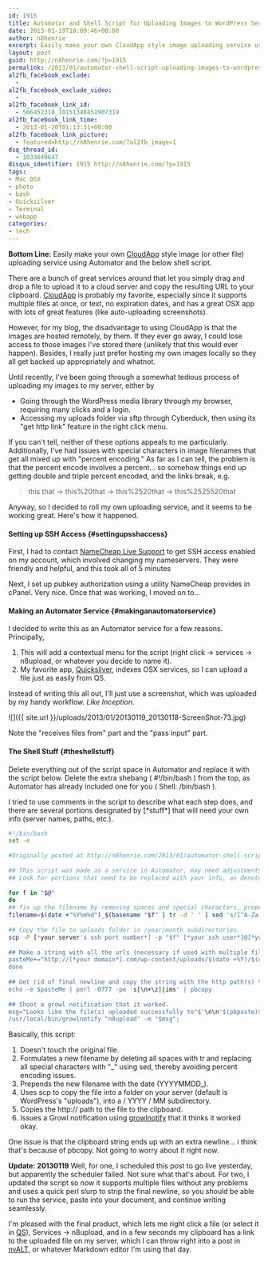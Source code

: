 ```yaml
---
id: 1915
title: Automator and Shell Script for Uploading Images to WordPress Server
date: 2013-01-19T18:09:46+00:00
author: n8henrie
excerpt: Easily make your own CloudApp style image uploading service using Automator and this shell script.
layout: post
guid: http://n8henrie.com/?p=1915
permalink: /2013/01/automator-shell-script-uploading-images-to-wordpress-server/
al2fb_facebook_exclude:
  - 
al2fb_facebook_exclude_video:
  - 
al2fb_facebook_link_id:
  - 506452318_10151348451907319
al2fb_facebook_link_time:
  - 2013-01-20T01:13:31+00:00
al2fb_facebook_link_picture:
  - featured=http://n8henrie.com/?al2fb_image=1
dsq_thread_id:
  - 1033649647
disqus_identifier: 1915 http://n8henrie.com/?p=1915
tags:
- Mac OSX
- photo
- bash
- Quicksilver
- Terminal
- webapp
categories:
- tech
---
```

**Bottom Line:** Easily make your own <a target="_blank" href="http://getcloudapp.com" title="CloudApp Official Site">CloudApp</a> style image (or other file) uploading service using Automator and the below shell script.
  
<!--more-->

There are a bunch of great services around that let you simply drag and drop a file to upload it to a cloud server and copy the resulting URL to your clipboard. <a target="_blank" href="http://getcloudapp.com" title="CloudApp Official Site">CloudApp</a> is probably my favorite, especially since it supports multiple files at once, or text, no expiration dates, and has a great OSX app with lots of great features (like auto-uploading screenshots).

However, for my blog, the disadvantage to using CloudApp is that the images are hosted remotely, by them. If they ever go away, I could lose access to those images I've stored there (unlikely that this would ever happen). Besides, I really just prefer hosting my own images locally so they all get backed up appropriately and whatnot.

Until recently, I've been going through a somewhat tedious process of uploading my images to my server, either by

  * Going through the WordPress media library through my browser, requiring many clicks and a login.
  * Accessing my uploads folder via sftp through Cyberduck, then using its "get http link" feature in the right click menu.

If you can't tell, neither of these options appeals to me particularly. Additionally, I've had issues with special characters in image filenames that get all mixed up with "percent encoding." As far as I can tell, the problem is that the percent encode involves a percent... so somehow things end up getting double and triple percent encoded, and the links break, e.g.

> this that -> this%20that -> this%2520that -> this%2525520that

Anyway, so I decided to roll my own uploading service, and it seems to be working great. Here's how it happened.

#### Setting up SSH Access {#settingupsshaccess}

First, I had to contact <a target="_blank" href="http://www.namecheap.com/support/livesupport.aspx">NameCheap Live Support</a> to get SSH access enabled on my account, which involved changing my nameservers. They were friendly and helpful, and this took all of 5 minutes

Next, I set up pubkey authorization using a utility NameCheap provides in cPanel. Very nice. Once that was working, I moved on to...

#### Making an Automator Service {#makinganautomatorservice}

I decided to write this as an Automator service for a few reasons. Principally, 

  1. This will add a contextual menu for the script (right click -> services -> n8upload, or whatever you decide to name it).
  2. My favorite app, <a target="_blank" href="http://qsapp.com/">Quicksilver</a>, indexes OSX services, so I can upload a file just as easily from QS.

Instead of writing this all out, I'll just use a screenshot, which was uploaded by my handy workflow. *Like Inception*.

![]({{ site.url }}/uploads/2013/01/20130119_20130118-ScreenShot-73.jpg)

Note the "receives files from" part and the "pass input" part.

#### The Shell Stuff {#theshellstuff}

Delete everything out of the script space in Automator and replace it with the script below. Delete the extra shebang ( #!/bin/bash ) from the top, as Automator has already included one for you ( Shell: /bin/bash ).

I tried to use comments in the script to describe what each step does, and there are several portions designated by [\*stuff\*] that will need your own info (server names, paths, etc.).

```bash
#!/bin/bash
set -e
 
#Originally posted at http://n8henrie.com/2013/01/automator-shell-script-uploading-images-to-wordpress-server
 
## This script was made as a service in Automator, may need adjustments to function otherwise.
## Look for portions that need to be replaced with your info, as denoted by [*stuff*]
 
for f in "$@"
do
## fix up the filename by removing spaces and special characters, prepend date
filename=$(date +"%Y%m%d")_$(basename "$f" | tr -d ' ' | sed 's/[^A-Za-z0-9._-]/_/g')
 
## Copy the file to uploads folder in /year/month subdirectories.
scp -P [*your server's ssh port number*] -p "$f" [*your ssh user*]@[*your domain*].com:[*path to your uploads folder, starting with /*]/wp-content/uploads/$(date +%Y)/$(date +%m)/$filename
 
## Make a string with all the urls (necessary if used with multiple files), close the for loop
pasteMe+="http://[*your domain*].com/wp-content/uploads/$(date +%Y)/$(date +%m)/$filename"'\n';
done
 
## Get rid of final newline and copy the string with the http path(s) to the clipboard
echo -e $pasteMe | perl -0777 -pe 's|\n+\z||ims' | pbcopy
 
## Shoot a growl notification that it worked.
msg="Looks like the file(s) uploaded successfully to"$'\n\n'$(pbpaste)$'\n\n'"and the URL(s) copied to the clipboard.";
/usr/local/bin/growlnotify "n8upload" -m "$msg";
```

Basically, this script:

  1. Doesn't touch the original file.
  2. Formulates a new filename by deleting all spaces with tr and replacing all special characters with "_" using sed, thereby avoiding percent encoding issues.
  3. Prepends the new filename with the date (YYYYMMDD_).
  4. Uses scp to copy the file into a folder on your server (default is WordPress's "uploads"), into a / YYYY / MM subdirectory.
  5. Copies the http:// path to the file to the clipboard.
  6. Issues a Growl notification using <a target="_blank" href="http://growl.info/extras.php">growlnotify</a> that it thinks it worked okay.

One issue is that the clipboard string ends up with an extra newline... i think that's because of pbcopy. Not going to worry about it right now.

**Update: 20130119** Well, for one, I scheduled this post to go live yesterday, but apparently the scheduler failed. Not sure what that's about. For two, I updated the script so now it supports multiple files without any problems and uses a quick perl slurp to strip the final newline, so you should be able to run the service, paste into your document, and continue writing seamlessly.

I'm pleased with the final product, which lets me right click a file (or select it in <a target="_blank" href="http://qsapp.com/">QS</a>), Services -> n8upload, and in a few seconds my clipboard has a link to the uploaded file on my server, which I can throw right into a post in <a target="_blank" href="http://brettterpstra.com/projects/nvalt/">nvALT</a>, or whatever Markdown editor I'm using that day.
